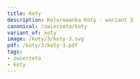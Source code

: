 ```yaml
---
title: Koty
description: Kolorowanka Koty - wariant 3
canonical: /zwierzeta/koty
variant_of: koty
image: /koty/3/koty-3.svg
pdf: /koty/3/koty-3.pdf
tags:
- zwierzeta
- koty
---
```

